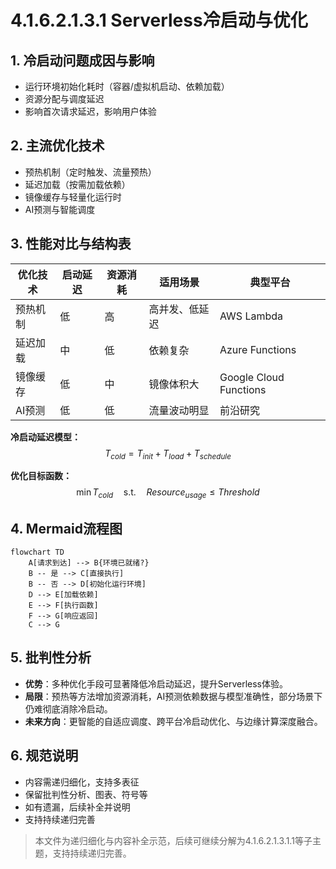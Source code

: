 # 4.1.6.2.1.3.1 Serverless冷启动与优化

## 1. 冷启动问题成因与影响

- 运行环境初始化耗时（容器/虚拟机启动、依赖加载）
- 资源分配与调度延迟
- 影响首次请求延迟，影响用户体验

## 2. 主流优化技术

- 预热机制（定时触发、流量预热）
- 延迟加载（按需加载依赖）
- 镜像缓存与轻量化运行时
- AI预测与智能调度

## 3. 性能对比与结构表

| 优化技术   | 启动延迟 | 资源消耗 | 适用场景         | 典型平台 |
|------------|----------|----------|------------------|----------|
| 预热机制   | 低       | 高       | 高并发、低延迟   | AWS Lambda |
| 延迟加载   | 中       | 低       | 依赖复杂         | Azure Functions |
| 镜像缓存   | 低       | 中       | 镜像体积大       | Google Cloud Functions |
| AI预测     | 低       | 低       | 流量波动明显     | 前沿研究 |

**冷启动延迟模型：**
$$T_{cold} = T_{init} + T_{load} + T_{schedule}$$

**优化目标函数：**
$$\min T_{cold} \quad \text{s.t.} \quad Resource_{usage} \leq Threshold$$

## 4. Mermaid流程图

```mermaid
flowchart TD
    A[请求到达] --> B{环境已就绪?}
    B -- 是 --> C[直接执行]
    B -- 否 --> D[初始化运行环境]
    D --> E[加载依赖]
    E --> F[执行函数]
    F --> G[响应返回]
    C --> G
```

## 5. 批判性分析

- **优势**：多种优化手段可显著降低冷启动延迟，提升Serverless体验。
- **局限**：预热等方法增加资源消耗，AI预测依赖数据与模型准确性，部分场景下仍难彻底消除冷启动。
- **未来方向**：更智能的自适应调度、跨平台冷启动优化、与边缘计算深度融合。

## 6. 规范说明

- 内容需递归细化，支持多表征
- 保留批判性分析、图表、符号等
- 如有遗漏，后续补全并说明
- 支持持续递归完善

> 本文件为递归细化与内容补全示范，后续可继续分解为4.1.6.2.1.3.1.1等子主题，支持持续递归完善。
